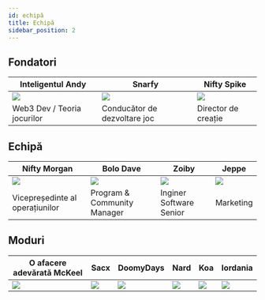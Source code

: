 ```yaml
---
id: echipă
title: Echipă
sidebar_position: 2
---
```


## Fondatori

| Inteligentul Andy           | Snarfy                       | Nifty Spike              |
| --------------------------- | ---------------------------- | ------------------------ |
| ![](/img/NiftyAndy.png)     | ![](/img/snarfy.png)         | ![](/img/NiftySpike.png) |
| Web3 Dev / Teoria jocurilor | Conducător de dezvoltare joc | Director de creație      |

## Echipă

| Nifty Morgan                    | Bolo Dave                   | Zoiby                   | Jeppe               |
| ------------------------------- | --------------------------- | ----------------------- | ------------------- |
| ![](/img/NiftyMorgan.png)       | ![](/img/bolo.png)          | ![](/img/zoiby.png)     | ![](/img/jeppe.png) |
| Vicepreședinte al operațiunilor | Program & Community Manager | Inginer Software Senior | Marketing           |

## Moduri

| O afacere adevărată McKeel | Sacx               | DoomyDays           | Nard               | Koa               | Iordania             |
| -------------------------- | ------------------ | ------------------- | ------------------ | ----------------- | -------------------- |
| ![](/img/realdeal.png)     | ![](/img/sacx.png) | ![](/img/doomy.png) | ![](/img/nard.png) | ![](/img/koa.png) | ![](/img/jordan.png) |

